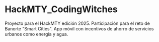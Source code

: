 # HackMTY_CodingWitches
Proyecto para el HackMTY edición 2025. Participación para el reto de Banorte "Smart Cities". App móvil con incentivos de ahorro de servicios urbanos como energía y agua.
